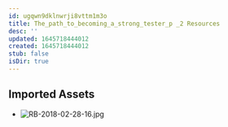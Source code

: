 ```yaml
---
id: ugqwn9dklnwrji8vttm1m3o
title: The_path_to_becoming_a_strong_tester_p _2 Resources
desc: ''
updated: 1645718444012
created: 1645718444012
stub: false
isDir: true
---
```

## Imported Assets
- ![RB-2018-02-28-16.jpg](/assets/rb-2018-02-28-16-sqoilub4wphl.jpg)
